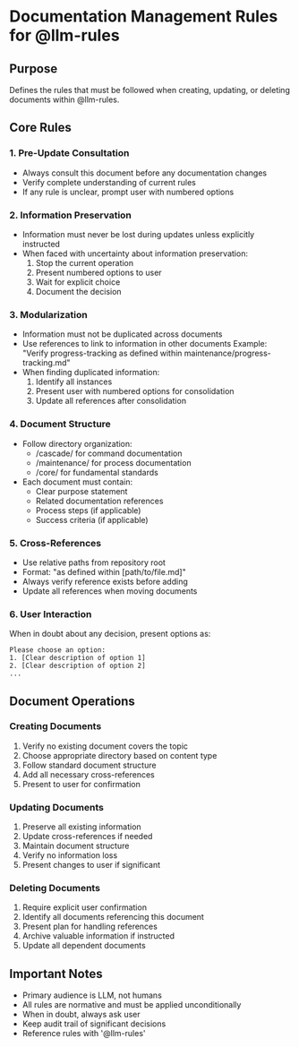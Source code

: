 # Documentation Management Rules for @llm-rules

## Purpose
Defines the rules that must be followed when creating, updating, or deleting documents within @llm-rules.

## Core Rules

### 1. Pre-Update Consultation
- Always consult this document before any documentation changes
- Verify complete understanding of current rules
- If any rule is unclear, prompt user with numbered options

### 2. Information Preservation
- Information must never be lost during updates unless explicitly instructed
- When faced with uncertainty about information preservation:
  1. Stop the current operation
  2. Present numbered options to user
  3. Wait for explicit choice
  4. Document the decision

### 3. Modularization
- Information must not be duplicated across documents
- Use references to link to information in other documents
  Example: "Verify progress-tracking as defined within maintenance/progress-tracking.md"
- When finding duplicated information:
  1. Identify all instances
  2. Present user with numbered options for consolidation
  3. Update all references after consolidation

### 4. Document Structure
- Follow directory organization:
  * /cascade/ for command documentation
  * /maintenance/ for process documentation
  * /core/ for fundamental standards
- Each document must contain:
  * Clear purpose statement
  * Related documentation references
  * Process steps (if applicable)
  * Success criteria (if applicable)

### 5. Cross-References
- Use relative paths from repository root
- Format: "as defined within [path/to/file.md]"
- Always verify reference exists before adding
- Update all references when moving documents

### 6. User Interaction
When in doubt about any decision, present options as:
```
Please choose an option:
1. [Clear description of option 1]
2. [Clear description of option 2]
...
```

## Document Operations

### Creating Documents
1. Verify no existing document covers the topic
2. Choose appropriate directory based on content type
3. Follow standard document structure
4. Add all necessary cross-references
5. Present to user for confirmation

### Updating Documents
1. Preserve all existing information
2. Update cross-references if needed
3. Maintain document structure
4. Verify no information loss
5. Present changes to user if significant

### Deleting Documents
1. Require explicit user confirmation
2. Identify all documents referencing this document
3. Present plan for handling references
4. Archive valuable information if instructed
5. Update all dependent documents

## Important Notes
- Primary audience is LLM, not humans
- All rules are normative and must be applied unconditionally
- When in doubt, always ask user
- Keep audit trail of significant decisions
- Reference rules with '@llm-rules'
